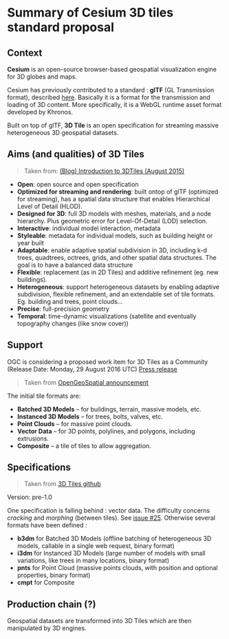 # Summary of Cesium 3D tiles standard proposal

## Context
**Cesium** is an open-source browser-based geospatial visualization engine for 3D globes and maps.

Cesium has previously contributed to a standard : **glTF** (GL Transmission format), described [here](https://github.com/KhronosGroup/glTF/tree/master/specification/1.0). Basically it is a format for the transmission and loading of 3D content. More specifically, it is a WebGL runtime asset format developed by Khronos.

Built on top of glTF, **3D Tile**  is an open specification for streaming massive heterogeneous 3D geospatial datasets. 

## Aims (and qualities) of 3D Tiles

> Taken from: [(Blog) Introduction to 3DTiles (August 2015)](http://cesiumjs.org/2015/08/10/Introducing-3D-Tiles/) 

* **Open**: open source and open specification
* **Optimized for streaming and rendering**: built ontop of glTF (optimized for streaming), has a spatial data structure that enables Hierarchical Level of Detail (HLOD).
* **Designed for 3D**: full 3D models with meshes, materials, and a node hierarchy. Plus geometric error for Level-Of-Detail (LOD) selection.
* **Interactive**: individual model interaction, metadata
* **Styleable**: metadata for individual models, such as building height or year built
* **Adaptable**:  enable adaptive spatial subdivision in 3D, including k-d trees, quadtrees, octrees, grids, and other spatial data structures. The goal is to have a balanced data structure
* **Flexible**: replacement (as in 2D Tiles) and additive refinement (eg. new buildings). 
* **Heterogeneous**: support heterogeneous datasets by enabling adaptive subdivision, flexible refinement, and an extendable set of tile formats. Eg. building and trees, point clouds...
* **Precise**:  full-precision geometry
* **Temporal**:  time-dynamic visualizations (satellite and eventually topography changes (like snow cover))

## Support

OGC is considering a proposed work item for 3D Tiles as a Community (Release Date: Monday, 29 August 2016 UTC) [Press release](http://www.opengeospatial.org/pressroom/pressreleases/2466) 

> Taken from [OpenGeoSpatial announcement](http://www.opengeospatial.org/pressroom/pressreleases/2466) 

The initial tile formats are:

* **Batched 3D Models** – for buildings, terrain, massive models, etc.
* **Instanced 3D Models** – for trees, bolts, valves, etc.
* **Point Clouds** – for massive point clouds.
* **Vector Data** – for 3D points, polylines, and polygons, including extrusions.
* **Composite** – a tile of tiles to allow aggregation.

## Specifications

> Taken from [3D Tiles github](https://github.com/AnalyticalGraphicsInc/3d-tiles/blob/master/README.md) 

Version: pre-1.0

One specification is falling behind : vector data. The difficulty concerns *cracking* and *morphing* (between tiles). See [issue #25](https://github.com/AnalyticalGraphicsInc/3d-tiles/issues/25).
Otherwise several formats have been defined :

* **b3dm** for Batched 3D Models (offline batching of heterogeneous 3D models, callable in a single web request, binary format)
* **i3dm** for Instanced 3D Models (large number of models with small variations, like trees in many locations, binary format)
* **pnts** for Point Cloud (massive points clouds, with position and optional properties, binary format)
* **cmpt** for Composite

## Production chain (?)

Geospatial datasets are transformed into 3D Tiles which are then manipulated by 3D engines.